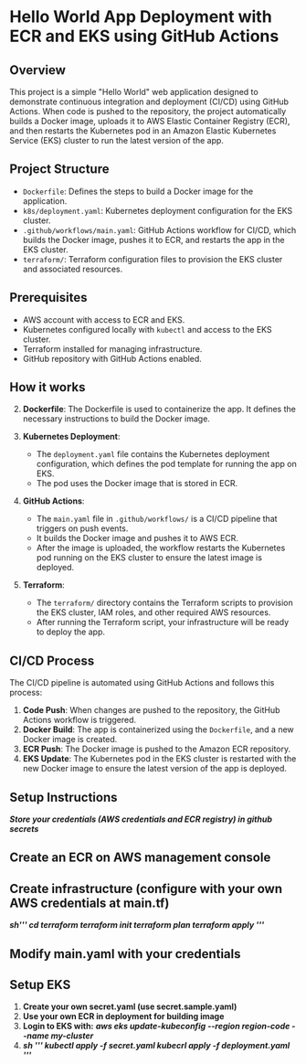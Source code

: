 # Hello World App Deployment with ECR and EKS using GitHub Actions

## Overview

This project is a simple "Hello World" web application designed to demonstrate continuous integration and deployment (CI/CD) using GitHub Actions. When code is pushed to the repository, the project automatically builds a Docker image, uploads it to AWS Elastic Container Registry (ECR), and then restarts the Kubernetes pod in an Amazon Elastic Kubernetes Service (EKS) cluster to run the latest version of the app.

## Project Structure

- `Dockerfile`: Defines the steps to build a Docker image for the application.
- `k8s/deployment.yaml`: Kubernetes deployment configuration for the EKS cluster.
- `.github/workflows/main.yaml`: GitHub Actions workflow for CI/CD, which builds the Docker image, pushes it to ECR, and restarts the app in the EKS cluster.
- `terraform/`: Terraform configuration files to provision the EKS cluster and associated resources.

## Prerequisites

- AWS account with access to ECR and EKS.
- Kubernetes configured locally with `kubectl` and access to the EKS cluster.
- Terraform installed for managing infrastructure.
- GitHub repository with GitHub Actions enabled.

## How it works

2. **Dockerfile**: The Dockerfile is used to containerize the app. It defines the necessary instructions to build the Docker image.

3. **Kubernetes Deployment**: 
   - The `deployment.yaml` file contains the Kubernetes deployment configuration, which defines the pod template for running the app on EKS.
   - The pod uses the Docker image that is stored in ECR.

4. **GitHub Actions**:
   - The `main.yaml` file in `.github/workflows/` is a CI/CD pipeline that triggers on push events.
   - It builds the Docker image and pushes it to AWS ECR.
   - After the image is uploaded, the workflow restarts the Kubernetes pod running on the EKS cluster to ensure the latest image is deployed.

5. **Terraform**: 
   - The `terraform/` directory contains the Terraform scripts to provision the EKS cluster, IAM roles, and other required AWS resources.
   - After running the Terraform script, your infrastructure will be ready to deploy the app.

## CI/CD Process

The CI/CD pipeline is automated using GitHub Actions and follows this process:

1. **Code Push**: When changes are pushed to the repository, the GitHub Actions workflow is triggered.
2. **Docker Build**: The app is containerized using the `Dockerfile`, and a new Docker image is created.
3. **ECR Push**: The Docker image is pushed to the Amazon ECR repository.
4. **EKS Update**: The Kubernetes pod in the EKS cluster is restarted with the new Docker image to ensure the latest version of the app is deployed.

## Setup Instructions
***Store your credentials  (AWS credentials and ECR registry) in github secrets***

## Create an ECR on AWS management console
## Create infrastructure (configure with your own AWS credentials at main.tf)

   ***sh'''
      cd terraform
      terraform init
      terraform plan
      terraform apply
   '''***

## Modify main.yaml with your credentials

## Setup EKS
1. **Create your own secret.yaml (use secret.sample.yaml)**
2. **Use your own ECR in deployment for building image**
3. **Login to EKS with:** ***aws eks update-kubeconfig --region region-code --name my-cluster***
4. ***sh '''
   kubectl apply -f secret.yaml
   kubecrl apply -f deployment.yaml
'''***
